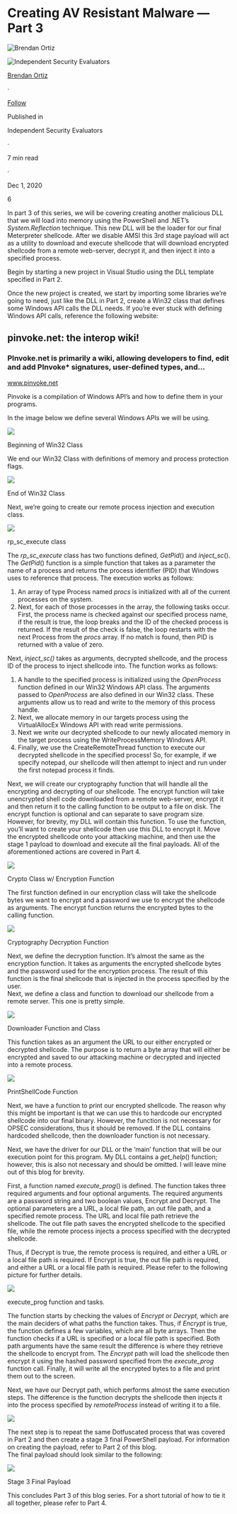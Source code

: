 # Creating AV Resistant Malware — Part 3

[](https://medium.com/@bortiz_8281?source=post_page-----fdacdf071a5f--------------------------------)

![Brendan Ortiz](https://miro.medium.com/v2/resize:fill:88:88/0*5FWF64j5me7Cs788.jpg)

[](https://blog.securityevaluators.com/?source=post_page-----fdacdf071a5f--------------------------------)

![Independent Security Evaluators](https://miro.medium.com/v2/resize:fill:48:48/1*zlPb8cRt0y45p5s2efL2uw.png)

[Brendan Ortiz](https://medium.com/@bortiz_8281?source=post_page-----fdacdf071a5f--------------------------------)

·

[Follow](https://medium.com/m/signin?actionUrl=https%3A%2F%2Fmedium.com%2F_%2Fsubscribe%2Fuser%2F9bcd9c69fcf0&operation=register&redirect=https%3A%2F%2Fblog.securityevaluators.com%2Fcreating-av-resistant-malware-part-3-fdacdf071a5f&user=Brendan+Ortiz&userId=9bcd9c69fcf0&source=post_page-9bcd9c69fcf0----fdacdf071a5f---------------------post_header-----------)

Published in

[](https://blog.securityevaluators.com/?source=post_page-----fdacdf071a5f--------------------------------)

Independent Security Evaluators

·

7 min read

·

Dec 1, 2020

6

In part 3 of this series, we will be covering creating another malicious DLL that we will load into memory using the PowerShell and .NET’s  _System.Reflection_  technique. This new DLL will be the loader for our final Meterpreter shellcode. After we disable AMSI this 3rd stage payload will act as a utility to download and execute shellcode that will download encrypted shellcode from a remote web-server, decrypt it, and then inject it into a specified process.

Begin by starting a new project in Visual Studio using the DLL template specified in Part 2.

Once the new project is created, we start by importing some libraries we’re going to need, just like the DLL in Part 2, create a Win32 class that defines some Windows API calls the DLL needs. If you’re ever stuck with defining Windows API calls, reference the following website:

[](https://www.pinvoke.net/index.aspx?source=post_page-----fdacdf071a5f--------------------------------)

## pinvoke.net: the interop wiki!

### PInvoke.net is primarily a wiki, allowing developers to find, edit and add PInvoke* signatures, user-defined types, and…

www.pinvoke.net

Pinvoke is a compilation of Windows API’s and how to define them in your programs.

In the image below we define several Windows APIs we will be using.

![](https://miro.medium.com/v2/resize:fit:2000/1*pJz-Ir-cQdfeyP_FpIyBFA.png)

Beginning of Win32 Class

We end our Win32 Class with definitions of memory and process protection flags.

![](https://miro.medium.com/v2/resize:fit:1330/1*2kkxg5hMdJZBsOocYtE7Zw.png)

End of Win32 Class

Next, we’re going to create our remote process injection and execution class.

![](https://miro.medium.com/v2/resize:fit:2000/1*BFpdR9uangzXMNrEl_iuXA.png)

rp_sc_execute class

The  _rp_sc_execute_  class has two functions defined,  _GetPid_() and  _inject_sc_(). The  _GetPid_() function is a simple function that takes as a parameter the name of a process and returns the process identifier (PID) that Windows uses to reference that process. The execution works as follows:

1.  An array of type Process named  _procs_  is initialized with all of the current processes on the system.
2.  Next, for each of those processes in the array, the following tasks occur. First, the process name is checked against our specified process name, if the result is true, the loop breaks and the ID of the checked process is returned. If the result of the check is false, the loop restarts with the next Process from the  _procs_  array. If no match is found, then PID is returned with a value of zero.

Next,  _inject_sc()_  takes as arguments, decrypted shellcode, and the process ID of the process to inject shellcode into. The function works as follows:

1.  A handle to the specified process is initialized using the  _OpenProcess_  function defined in our Win32 Windows API class. The arguments passed to  _OpenProcess_  are also defined in our Win32 class. These arguments allow us to read and write to the memory of this process handle.
2.  Next, we allocate memory in our targets process using the VirtualAllocEx Windows API with read write permissions.
3.  Next we write our decrypted shellcode to our newly allocated memory in the target process using the WriteProcessMemory Windows API.
4.  Finally, we use the CreateRemoteThread function to execute our decrypted shellcode in the specified process! So, for example, if we specify notepad, our shellcode will then attempt to inject and run under the first notepad process it finds.

Next, we will create our cryptography function that will handle all the encrypting and decrypting of our shellcode. The encrypt function will take unencrypted shell code downloaded from a remote web-server, encrypt it and then return it to the calling function to be output to a file on disk. The encrypt function is optional and can separate to save program size. However, for brevity, my DLL will contain this function. To use the function, you’ll want to create your shellcode then use this DLL to encrypt it. Move the encrypted shellcode onto your attacking machine, and then use the stage 1 payload to download and execute all the final payloads. All of the aforementioned actions are covered in Part 4.

![](https://miro.medium.com/v2/resize:fit:1400/1*m1ZzJznYw3PhJs9ORybpng.png)

Crypto Class w/ Encryption Function

The first function defined in our encryption class will take the shellcode bytes we want to encrypt and a password we use to encrypt the shellcode as arguments. The encrypt function returns the encrypted bytes to the calling function.

![](https://miro.medium.com/v2/resize:fit:1400/1*mryHw2HX2d6mvzT1Mn7vJw.png)

Cryptography Decryption Function

Next, we define the decryption function. It’s almost the same as the encryption function. It takes as arguments the encrypted shellcode bytes and the password used for the encryption process. The result of this function is the final shellcode that is injected in the process specified by the user.  
Next, we define a class and function to download our shellcode from a remote server. This one is pretty simple.

![](https://miro.medium.com/v2/resize:fit:2000/1*pHpGRLrdMpE-8EqC7PFlhA.png)

Downloader Function and Class

This function takes as an argument the URL to our either encrypted or decrypted shellcode. The purpose is to return a byte array that will either be encrypted and saved to our attacking machine or decrypted and injected into a remote process.

![](https://miro.medium.com/v2/resize:fit:1400/1*tfhM8VSkUN5Eggv_OZwenw.png)

PrintShellCode Function

Next, we have a function to print our encrypted shellcode. The reason why this might be important is that we can use this to hardcode our encrypted shellcode into our final binary. However, the function is not necessary for OPSEC considerations, thus it should be removed. If the DLL contains hardcoded shellcode, then the downloader function is not necessary.

Next, we have the driver for our DLL or the ‘main’ function that will be our execution point for this program. My DLL contains a  _get_help_() function; however, this is also not necessary and should be omitted. I will leave mine out of this blog for brevity.

First, a function named  _execute_prog_() is defined. The function takes three required arguments and four optional arguments. The required arguments are a password string and two boolean values, Encrypt and Decrypt. The optional parameters are a URL, a local file path, an out file path, and a specified remote process. The URL and local file path retrieve the shellcode. The out file path saves the encrypted shellcode to the specified file, while the remote process injects a process specified with the decrypted shellcode.

Thus, if Decrypt is true, the remote process is required, and either a URL or a local file path is required. If Encrypt is true, the out file path is required, and either a URL or a local file path is required. Please refer to the following picture for further details.

![](https://miro.medium.com/v2/resize:fit:2000/1*2nZwPGQr07ymGwEQ4mifIg.png)

execute_prog function and tasks.

The function starts by checking the values of  _Encrypt_  or  _Decrypt,_  which are the main deciders of what paths the function takes. Thus, if  _Encrypt_  is true, the function defines a few variables, which are all byte arrays. Then the function checks if a URL is specified or a local file path is specified. Both path arguments have the same result the difference is where they retrieve the shellcode to encrypt from. The  _Encrypt_  path will load the shellcode then encrypt it using the hashed password specified from the  _execute_prog_  function call. Finally, it will write all the encrypted bytes to a file and print them out to the screen.

Next, we have our Decrypt path, which performs almost the same execution steps. The difference is the function decrypts the shellcode then injects it into the process specified by  _remoteProcess_  instead of writing it to a file.

![](https://miro.medium.com/v2/resize:fit:1400/1*G_AqYyXORK3AX-dYAbIXUw.png)

The next step is to repeat the same Dotfuscated process that was covered in Part 2 and then create a stage 3 final PowerShell payload. For information on creating the payload, refer to Part 2 of this blog.  
The final payload should look similar to the following:

![](https://miro.medium.com/v2/resize:fit:1400/1*7qI6x-UgxBU6nUsaLjheJA.png)

Stage 3 Final Payload

This concludes Part 3 of this blog series. For a short tutorial of how to tie it all together, please refer to Part 4.